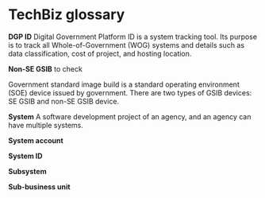 # TechBiz glossary
**DGP ID**
Digital Government Platform ID is a system tracking tool. Its purpose is to track all Whole-of-Government (WOG) systems and details such as data classification, cost of project, and hosting location.

**Non-SE GSIB**
to check

Government standard image build is a standard operating environment (SOE) device issued by government. There are two types of GSIB devices: SE GSIB and non-SE GSIB device.

**System**
A software development project of an agency, and an agency can have multiple systems.

**System account**


**System ID**


**Subsystem**


**Sub-business unit**

